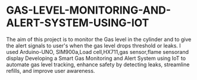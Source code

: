 # GAS-LEVEL-MONITORING-AND-ALERT-SYSTEM-USING-IOT
The aim of this project is to monitor the Gas level in the cylinder and to give the alert signals to user's when the gas level drops threshold or leaks. I used Arduino-UNO, SIM900a,Load cell,HX711,gas sensor,flame sensorand display
 Developing a Smart Gas Monitoring and Alert System using IoT to automate gas level tracking, enhance safety by detecting leaks, streamline refills, and improve user awareness.
